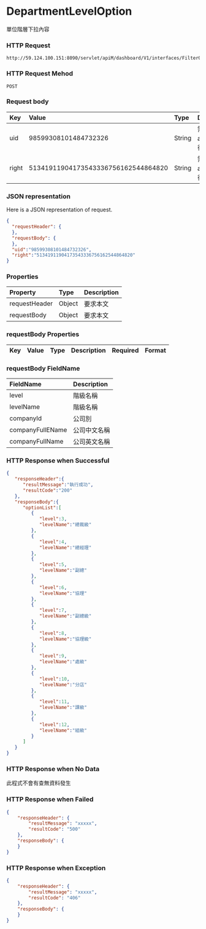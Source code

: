 # DepartmentLevelOption
單位階層下拉內容

### HTTP Request
```
http://59.124.100.151:8090/servlet/apiM/dashboard/V1/interfaces/FilterOption/DepartmentLevelOption
```

### HTTP Request Mehod
```
POST
```

### Request body
| Key | Value | Type | Description |
|:----------|:-------------|:-----|:------------|
| uid | 98599308101484732326 | String | 需透過apiLogin取得
| right | 51341911904173543336756162544864820 | String | 需透過apiLogin取得 |

### JSON representation

Here is a JSON representation of request.
```json
{
  "requestHeader": {
  },
  "requestBody": {
  },
  "uid":"98599308101484732326",
  "right":"51341911904173543336756162544864820"
}
```

### Properties
| Property | Type | Description |
|:---------|:-----|:------------|
| requestHeader | Object | 要求本文 |
| requestBody | Object | 要求本文 |

### requestBody Properties
| Key | Value | Type | Description | Required | Format |
|:----------|:-------------|:-----|:------------|:------------|:------------|

### requestBody FieldName
| FieldName | Description |
|:----------|:-------------|
| level | 階級名稱 |
| levelName | 階級名稱 |
| companyId | 公司別 |
| companyFullEName | 公司中文名稱 |
| companyFullName | 公司英文名稱 |

### HTTP Response when Successful
```json
{
   "responseHeader":{
      "resultMessage":"執行成功",
      "resultCode":"200"
   },
   "responseBody":{
      "optionList":[
         {
            "level":3,
            "levelName":"總裁級"
         },
         {
            "level":4,
            "levelName":"總經理"
         },
         {
            "level":5,
            "levelName":"副總"
         },
         {
            "level":6,
            "levelName":"協理"
         },
         {
            "level":7,
            "levelName":"副總級"
         },
         {
            "level":8,
            "levelName":"協理級"
         },
         {
            "level":9,
            "levelName":"處級"
         },
         {
            "level":10,
            "levelName":"分店"
         },
         {
            "level":11,
            "levelName":"課級"
         },
         {
            "level":12,
            "levelName":"組級"
         }
      ]
   }
}
```

### HTTP Response when No Data
此程式不會有查無資料發生

### HTTP Response when Failed
```json
{
    "responseHeader": {
        "resultMessage": "xxxxx",
        "resultCode": "500"
    },
    "responseBody": {
    }
}
```

### HTTP Response when Exception
```json
{
    "responseHeader": {
        "resultMessage": "xxxxx",
        "resultCode": "406"
    },
    "responseBody": {
    }
}
```
